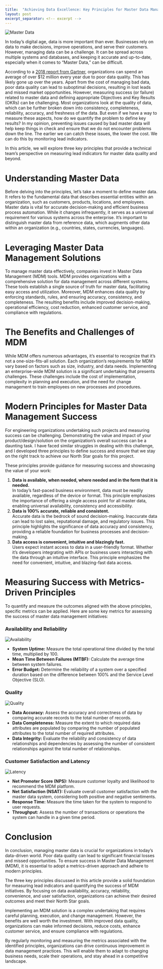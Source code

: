```yaml
---
title:  "Achieving Data Excellence: Key Principles for Master Data Management Success"
layout: post
excerpt_separator: <!-- excerpt -->
---
```


![Master Data](/assets/images/mdm-cover.jpg)

In today’s digital age, data is more important than ever. Businesses rely on data to make decisions, improve operations, and serve their customers. However, managing data can be a challenge. It can be spread across multiple systems and databases, and keeping it accurate and up-to-date, especially when it comes to “Master Data,” can be difficult.  

According to a [2018 report from Gartner](https://www.gartner.com/smarterwithgartner/how-to-get-started-with-master-data-management), organizations can spend an average of over $12 million every year due to poor data quality. This has likely gone up over the years. Apart from the cost of managing bad data, poor data quality can lead to suboptimal decisions, resulting in lost leads and missed market opportunities. However, measuring success (or failure) related to master data and defining appropriate Objectives and Key Results (OKRs) can be challenging. Most organizations look at the quality of data, which can be further broken down into consistency, completeness, reliability, accuracy, and freshness of the data. But even if we have a way to measure these aspects, how do we quantify the problem to define key results? In my opinion, preventing issues caused by bad master data will help keep things in check and ensure that we do not encounter problems down the line. The earlier we can catch these issues, the lower the cost. We can do this by monitoring lead indicators.  

<!-- excerpt -->

In this article, we will explore three key principles that provide a technical team’s perspective on measuring lead indicators for master data quality and beyond.  

# Understanding Master Data  
Before delving into the principles, let’s take a moment to define master data. It refers to the fundamental data that describes essential entities within an organization, such as customers, products, locations, and employees. Master data is vital for accurate decision-making and efficient business process automation. While it changes infrequently, it serves as a universal requirement for various systems across the enterprise. It’s important to distinguish master data from reference data, which augments other data within an organization (e.g., countries, states, currencies, languages).  

# Leveraging Master Data Management Solutions  
To manage master data effectively, companies invest in Master Data Management (MDM) tools. MDM provides organizations with a comprehensive solution for data management across different systems. These tools establish a single source of truth for master data, facilitating easy access and utilization. Moreover, MDM enhances data quality by enforcing standards, rules, and ensuring accuracy, consistency, and completeness. The resulting benefits include improved decision-making, operational efficiency, cost reduction, enhanced customer service, and compliance with regulations.  

# The Benefits and Challenges of MDM  
While MDM offers numerous advantages, it’s essential to recognize that it’s not a one-size-fits-all solution. Each organization’s requirements for MDM vary based on factors such as size, industry, and data needs. Implementing an enterprise-wide MDM solution is a significant undertaking that presents challenges. These challenges include the cost of implementation, complexity in planning and execution, and the need for change management to train employees on new processes and procedures.  

# Modern Principles for Master Data Management Success  
For engineering organizations undertaking such projects and measuring success can be challenging. Demonstrating the value and impact of your product/design/solution on the organization’s overall success can be a daunting task. I have faced similar struggles in dealing with this challenge, and I developed three principles to define success and ensure that we stay on the right track to achieve our North Star goals for this project.  

These principles provide guidance for measuring success and showcasing the value of your work:  

1. **Data is available, when needed, where needed and in the form that it is needed.**  
In today’s fast-paced business environment, data must be readily available, regardless of the device or format. This principle emphasizes the importance of offering a single access point for all master data, enabling universal availability, consistency and accessibility.
2. **Data is 100% accurate, reliable and consistent.**  
Accurate data is the bedrock of sound decision-making. Inaccurate data can lead to lost sales, reputational damage, and regulatory issues. This principle highlights the significance of data accuracy and consistency, providing a reliable foundation for business processes and decision-making.
3. **Data access is convenient, intuitive and blazingly fast.**  
Users expect instant access to data in a user-friendly format. Whether it’s developers integrating with APIs or business users interacting with the data through an intuitive interface. This principle emphasizes the need for convenient, intuitive, and blazing-fast data access.  

# Measuring Success with Metrics-Driven Principles  
To quantify and measure the outcomes aligned with the above principles, specific metrics can be applied. Here are some key metrics for assessing the success of master data management initiatives:

### Availability and Reliability

![Availability](/assets/images/mdm-FirstPrinciple.jpg)  

- **System Uptime:** Measure the total operational time divided by the total time, multiplied by 100.
- **Mean Time Between Failures (MTBF):** Calculate the average time between system failures.
- **Error Budget:** Determine the reliability of a system over a specified duration based on the difference between 100% and the Service Level Objective (SLO).  

### Quality

![Quality](/assets/images/mdm-SecondPrinciple.jpg)  

- **Data Accuracy:** Assess the accuracy and correctness of data by comparing accurate records to the total number of records.
- **Data Completeness:** Measure the extent to which required data attributes are populated by comparing the number of populated attributes to the total number of required attributes.
- **Data Integrity:** Evaluate the reliability and consistency of data relationships and dependencies by assessing the number of consistent relationships against the total number of relationships.  

### Customer Satisfaction and Latency

![Latency](/assets/images/mdm-ThirdPrinciple.jpg)  

- **Net Promoter Score (NPS):** Measure customer loyalty and likelihood to recommend the MDM platform.
- **Net Satisfaction (NSAT):** Evaluate overall customer satisfaction with the master data system, considering both positive and negative sentiments.
- **Response Time:** Measure the time taken for the system to respond to user requests.
- **Throughput:** Assess the number of transactions or operations the system can handle in a given time period.  

# Conclusion  
In conclusion, managing master data is crucial for organizations in today’s data-driven world. Poor data quality can lead to significant financial losses and missed opportunities. To ensure success in Master Data Management (MDM), it is essential to adopt a metrics-driven approach and adhere to modern principles.  

The three key principles discussed in this article provide a solid foundation for measuring lead indicators and quantifying the success of MDM initiatives. By focusing on data availability, accuracy, reliability, convenience, and user satisfaction, organizations can achieve their desired outcomes and meet their North Star goals.  

Implementing an MDM solution is a complex undertaking that requires careful planning, execution, and change management. However, the benefits are well worth the investment. With improved data quality, organizations can make informed decisions, reduce costs, enhance customer service, and ensure compliance with regulations.  

By regularly monitoring and measuring the metrics associated with the identified principles, organizations can drive continuous improvement in data management practices. This will enable them to adapt to changing business needs, scale their operations, and stay ahead in a competitive landscape.  
